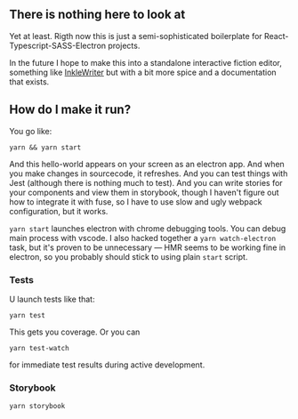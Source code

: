 ## There is nothing here to look at
Yet at least. Rigth now this is just a semi-sophisticated boilerplate for React-Typescript-SASS-Electron projects.

In the future I hope to make this into a standalone interactive fiction editor, something like [InkleWriter](https://www.inklestudios.com/inklewriter/) but with a bit more spice and a documentation that exists.

## How do I make it run?
You go like:
```
yarn && yarn start
```
And this hello-world appears on your screen as an electron app. And when you make changes in sourcecode, it refreshes. And you can test things with Jest (although there is nothing much to test). And you can write stories for your components and view them in storybook, though I haven't figure out how to integrate it with fuse, so I have to use slow and ugly webpack configuration, but it works.

`yarn start` launches electron with chrome debugging tools. You can debug main process with vscode. I also hacked together a `yarn watch-electron` task, but it's proven to be unnecessary — HMR seems to be working fine in electron, so you probably should stick to using plain `start` script.

### Tests
U launch tests like that:
```
yarn test
```
This gets you coverage. Or you can
```
yarn test-watch
```
for immediate test results during active development.

### Storybook
```
yarn storybook
```
